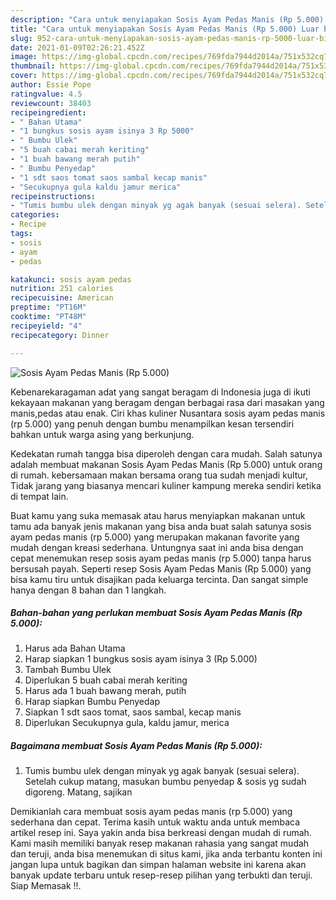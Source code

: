 ```yaml
---
description: "Cara untuk menyiapakan Sosis Ayam Pedas Manis (Rp 5.000) Luar biasa"
title: "Cara untuk menyiapakan Sosis Ayam Pedas Manis (Rp 5.000) Luar biasa"
slug: 952-cara-untuk-menyiapakan-sosis-ayam-pedas-manis-rp-5000-luar-biasa
date: 2021-01-09T02:26:21.452Z
image: https://img-global.cpcdn.com/recipes/769fda7944d2014a/751x532cq70/sosis-ayam-pedas-manis-rp-5000-foto-resep-utama.jpg
thumbnail: https://img-global.cpcdn.com/recipes/769fda7944d2014a/751x532cq70/sosis-ayam-pedas-manis-rp-5000-foto-resep-utama.jpg
cover: https://img-global.cpcdn.com/recipes/769fda7944d2014a/751x532cq70/sosis-ayam-pedas-manis-rp-5000-foto-resep-utama.jpg
author: Essie Pope
ratingvalue: 4.5
reviewcount: 38403
recipeingredient:
- " Bahan Utama"
- "1 bungkus sosis ayam isinya 3 Rp 5000"
- " Bumbu Ulek"
- "5 buah cabai merah keriting"
- "1 buah bawang merah putih"
- " Bumbu Penyedap"
- "1 sdt saos tomat saos sambal kecap manis"
- "Secukupnya gula kaldu jamur merica"
recipeinstructions:
- "Tumis bumbu ulek dengan minyak yg agak banyak (sesuai selera). Setelah cukup matang, masukan bumbu penyedap &amp; sosis yg sudah digoreng. Matang, sajikan"
categories:
- Recipe
tags:
- sosis
- ayam
- pedas

katakunci: sosis ayam pedas 
nutrition: 251 calories
recipecuisine: American
preptime: "PT16M"
cooktime: "PT48M"
recipeyield: "4"
recipecategory: Dinner

---
```



![Sosis Ayam Pedas Manis (Rp 5.000)](https://img-global.cpcdn.com/recipes/769fda7944d2014a/751x532cq70/sosis-ayam-pedas-manis-rp-5000-foto-resep-utama.jpg)

Kebenarekaragaman adat yang sangat beragam di Indonesia juga di ikuti kekayaan makanan yang beragam dengan berbagai rasa dari masakan yang manis,pedas atau enak. Ciri khas kuliner Nusantara sosis ayam pedas manis (rp 5.000) yang penuh dengan bumbu menampilkan kesan tersendiri bahkan untuk warga asing yang berkunjung.




Kedekatan rumah tangga bisa diperoleh dengan cara mudah. Salah satunya adalah membuat makanan Sosis Ayam Pedas Manis (Rp 5.000) untuk orang di rumah. kebersamaan makan bersama orang tua sudah menjadi kultur, Tidak jarang yang biasanya mencari kuliner kampung mereka sendiri ketika di tempat lain.

Buat kamu yang suka memasak atau harus menyiapkan makanan untuk tamu ada banyak jenis makanan yang bisa anda buat salah satunya sosis ayam pedas manis (rp 5.000) yang merupakan makanan favorite yang mudah dengan kreasi sederhana. Untungnya saat ini anda bisa dengan cepat menemukan resep sosis ayam pedas manis (rp 5.000) tanpa harus bersusah payah.
Seperti resep Sosis Ayam Pedas Manis (Rp 5.000) yang bisa kamu tiru untuk disajikan pada keluarga tercinta. Dan sangat simple hanya dengan 8 bahan dan 1 langkah.


<!--inarticleads1-->

##### Bahan-bahan yang perlukan membuat Sosis Ayam Pedas Manis (Rp 5.000):

1. Harus ada  Bahan Utama
1. Harap siapkan 1 bungkus sosis ayam isinya 3 (Rp 5.000)
1. Tambah  Bumbu Ulek
1. Diperlukan 5 buah cabai merah keriting
1. Harus ada 1 buah bawang merah, putih
1. Harap siapkan  Bumbu Penyedap
1. Siapkan 1 sdt saos tomat, saos sambal, kecap manis
1. Diperlukan Secukupnya gula, kaldu jamur, merica




<!--inarticleads2-->

##### Bagaimana membuat  Sosis Ayam Pedas Manis (Rp 5.000):

1. Tumis bumbu ulek dengan minyak yg agak banyak (sesuai selera). Setelah cukup matang, masukan bumbu penyedap &amp; sosis yg sudah digoreng. Matang, sajikan




Demikianlah cara membuat sosis ayam pedas manis (rp 5.000) yang sederhana dan cepat. Terima kasih untuk waktu anda untuk membaca artikel resep ini. Saya yakin anda bisa berkreasi dengan mudah di rumah. Kami masih memiliki banyak resep makanan rahasia yang sangat mudah dan teruji, anda bisa menemukan di situs kami, jika anda terbantu konten ini jangan lupa untuk bagikan dan simpan halaman website ini karena akan banyak update terbaru untuk resep-resep pilihan yang terbukti dan teruji. Siap Memasak !!. 
